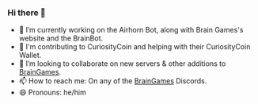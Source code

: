 ### Hi there 👋

- 🔭 I’m currently working on the Airhorn Bot, along with Brain Games's website and the BrainBot.
- 📝 I'm contributing to CuriosityCoin and helping with their CuriosityCoin Wallet.
- 👯 I’m looking to collaborate on new servers & other additions to [BrainGames](https://github.com/The-Brain-Games).
- 📫 How to reach me: On any of the [BrainGames](https://realbraingames.com/#/) Discords.
- 😄 Pronouns: he/him
